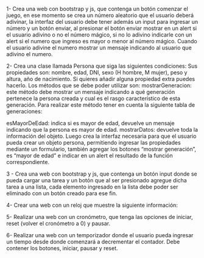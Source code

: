 1- Crea una web con bootstrap y js, que contenga un botón comenzar el juego, en ese momento se crea un número aleatorio que el usuario deberá adivinar, la interfaz del usuario debe tener además un input para ingresar un número y un botón enviar, al presionar el botón enviar mostrar en un alert si el usuario adivino o no el número mágico, si no lo adivino indicarle con un alert si el numero que ingreso es mayor o menor al número mágico.
Cuando el usuario adivine el numero mostrar un mensaje indicando al usuario que adivino el numero.

2- Crea una clase llamada Persona que siga las siguientes condiciones:
Sus propiedades son: nombre, edad, DNI, sexo (H hombre, M mujer), peso y altura, año de nacimiento. Si quieres añadir alguna propiedad extra puedes hacerlo.
Los métodos que se debe poder utilizar  son:
mostrarGeneracion: este método debe mostrar un mensaje indicando a qué generación pertenece la persona creada y cual es el rasgo característico de esta generación.
Para realizar este método tener en cuenta la siguiente tabla de generaciones:

esMayorDeEdad: indica si es mayor de edad, devuelve un mensaje indicando que la persona es mayor de edad.
mostrarDatos: devuelve toda la información del objeto.
Luego crea la interfaz necesaria para que el usuario pueda crear un objeto persona, permitiendo ingresar las propiedades mediante un formulario, también agregar los botones “mostrar generación”, es “mayor de edad” e indicar en un alert el resultado de la función correspondiente.

3 - Crea una web con bootstrap y js, que contenga un botón input donde se pueda cargar una tarea y un botón que al ser presionado agregue dicha tarea a una lista, cada elemento ingresado en la lista debe poder ser eliminado con un botón creado para ese fin. 

4- Crear una web con un reloj que muestre la siguiente información:

5- Realizar una web con un cronómetro, que tenga las opciones de iniciar, reset (volver el cronómetro a 0) y pausar.

6- Realizar una web con un temporizador donde el usuario pueda ingresar un tiempo desde donde comenzará a decrementar el contador. Debe contener los botones, iniciar, pausar y reset. 